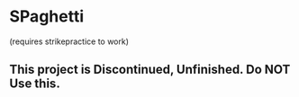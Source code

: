 # SPaghetti
(requires strikepractice to work)

## This project is Discontinued, Unfinished. Do NOT Use this.
